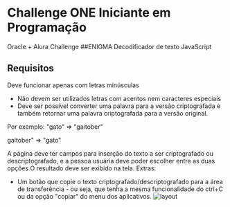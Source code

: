 # Challenge ONE Iniciante em Programação
Oracle + Alura Challenge
##ENIGMA
Decodificador de texto JavaScript

## Requisitos
Deve funcionar apenas com letras minúsculas
- Não devem ser utilizados letras com acentos nem caracteres especiais
- Deve ser possível converter uma palavra para a versão criptografada e também retornar uma palavra criptografada para a versão original.

Por exemplo:
"gato" => "gaitober"

gaitober" => "gato"

A página deve ter campos para inserção do texto a ser criptografado ou descriptografado, e a pessoa usuária deve poder escolher entre as duas opções
O resultado deve ser exibido na tela.
Extras:
- Um botão que copie o texto criptografado/descriptografado para a área de transferência - ou seja, que tenha a mesma funcionalidade do ctrl+C ou da opção "copiar" do menu dos aplicativos.
![layout](https://github.com/ChristophDias/criptografia_de_palavras/assets/142109049/df378096-17bc-40f8-a884-5be4339bc2cd)
